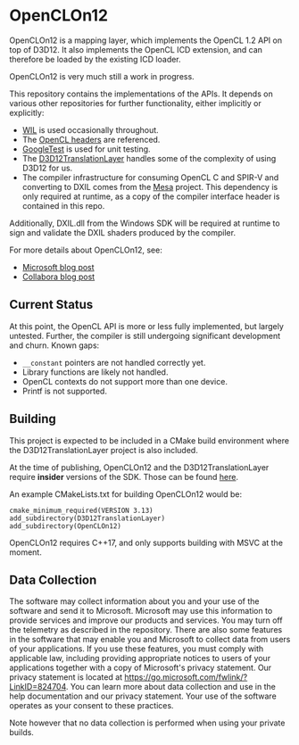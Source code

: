 # OpenCLOn12

OpenCLOn12 is a mapping layer, which implements the OpenCL 1.2 API on top of D3D12. It also implements the OpenCL ICD extension, and can therefore be loaded by the existing ICD loader.

OpenCLOn12 is very much still a work in progress.

This repository contains the implementations of the APIs. It depends on various other repositories for further functionality, either implicitly or explicitly:
* [WIL](https://github.com/microsoft/wil) is used occasionally throughout.
* The [OpenCL headers](https://github.com/KhronosGroup/OpenCL-Headers) are referenced.
* [GoogleTest](https://github.com/google/googletest) is used for unit testing.
* The [D3D12TranslationLayer](https://github.com/microsoft/D3D12TranslationLayer) handles some of the complexity of using D3D12 for us.
* The compiler infrastructure for consuming OpenCL C and SPIR-V and converting to DXIL comes from the [Mesa](https://gitlab.freedesktop.org/mesa/mesa) project. This dependency is only required at runtime, as a copy of the compiler interface header is contained in this repo.

Additionally, DXIL.dll from the Windows SDK will be required at runtime to sign and validate the DXIL shaders produced by the compiler.

For more details about OpenCLOn12, see:
* [Microsoft blog post](https://devblogs.microsoft.com/directx/in-the-works-opencl-and-opengl-mapping-layers-to-directx/)
* [Collabora blog post](https://www.collabora.com/news-and-blog/news-and-events/introducing-opencl-and-opengl-on-directx.html)

## Current Status

At this point, the OpenCL API is more or less fully implemented, but largely untested. Further, the compiler is still undergoing significant development and churn. Known gaps:
* `__constant` pointers are not handled correctly yet.
* Library functions are likely not handled.
* OpenCL contexts do not support more than one device.
* Printf is not supported.

## Building

This project is expected to be included in a CMake build environment where the D3D12TranslationLayer project is also included.

At the time of publishing, OpenCLOn12 and the D3D12TranslationLayer require **insider** versions of the SDK. Those can be found [here](https://www.microsoft.com/en-us/software-download/windowsinsiderpreviewWDK).

An example CMakeLists.txt for building OpenCLOn12 would be:

```
cmake_minimum_required(VERSION 3.13)
add_subdirectory(D3D12TranslationLayer)
add_subdirectory(OpenCLOn12)
```

OpenCLOn12 requires C++17, and only supports building with MSVC at the moment.

## Data Collection

The software may collect information about you and your use of the software and send it to Microsoft. Microsoft may use this information to provide services and improve our products and services. You may turn off the telemetry as described in the repository. There are also some features in the software that may enable you and Microsoft to collect data from users of your applications. If you use these features, you must comply with applicable law, including providing appropriate notices to users of your applications together with a copy of Microsoft's privacy statement. Our privacy statement is located at https://go.microsoft.com/fwlink/?LinkID=824704. You can learn more about data collection and use in the help documentation and our privacy statement. Your use of the software operates as your consent to these practices.

Note however that no data collection is performed when using your private builds.